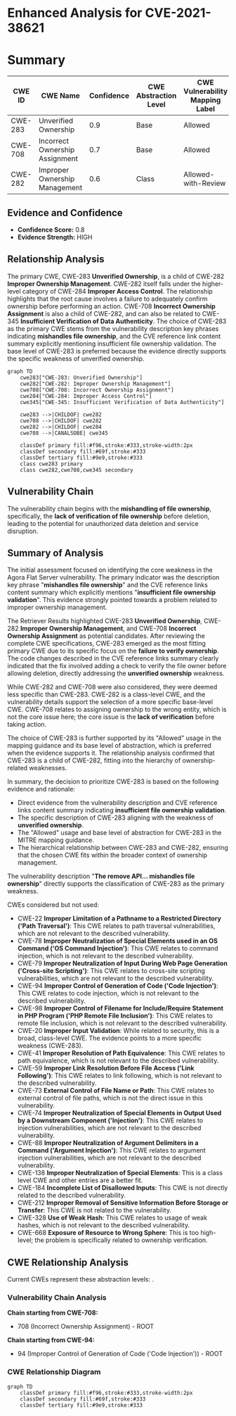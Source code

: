 # Enhanced Analysis for CVE-2021-38621

# Summary
| CWE ID | CWE Name | Confidence | CWE Abstraction Level | CWE Vulnerability Mapping Label | CWE-Vulnerability Mapping Notes |
|---|---|---|---|---|---|
| CWE-283 | Unverified Ownership | 0.9 | Base | Allowed | Primary CWE |
| CWE-708 | Incorrect Ownership Assignment | 0.7 | Base | Allowed | Secondary Candidate |
| CWE-282 | Improper Ownership Management | 0.6 | Class | Allowed-with-Review | Secondary Candidate |

## Evidence and Confidence

*   **Confidence Score:** 0.8
*   **Evidence Strength:** HIGH

## Relationship Analysis
The primary CWE, CWE-283 **Unverified Ownership**, is a child of CWE-282 **Improper Ownership Management**. CWE-282 itself falls under the higher-level category of CWE-284 **Improper Access Control**. The relationship highlights that the root cause involves a failure to adequately confirm ownership before performing an action. CWE-708 **Incorrect Ownership Assignment** is also a child of CWE-282, and can also be related to CWE-345 **Insufficient Verification of Data Authenticity**. The choice of CWE-283 as the primary CWE stems from the vulnerability description key phrases indicating **mishandles file ownership**, and the CVE reference link content summary explicitly mentioning insufficient file ownership validation. The base level of CWE-283 is preferred because the evidence directly supports the specific weakness of unverified ownership.

```mermaid
graph TD
    cwe283["CWE-283: Unverified Ownership"]
    cwe282["CWE-282: Improper Ownership Management"]
    cwe708["CWE-708: Incorrect Ownership Assignment"]
    cwe284["CWE-284: Improper Access Control"]
    cwe345["CWE-345: Insufficient Verification of Data Authenticity"]
    
    cwe283 -->|CHILDOF| cwe282
    cwe708 -->|CHILDOF| cwe282
    cwe282 -->|CHILDOF| cwe284
    cwe708 -->|CANALSOBE| cwe345
    
    classDef primary fill:#f96,stroke:#333,stroke-width:2px
    classDef secondary fill:#69f,stroke:#333
    classDef tertiary fill:#9e9,stroke:#333
    class cwe283 primary
    class cwe282,cwe708,cwe345 secondary
```

## Vulnerability Chain
The vulnerability chain begins with the **mishandling of file ownership**, specifically, the **lack of verification of file ownership** before deletion, leading to the potential for unauthorized data deletion and service disruption.

## Summary of Analysis
The initial assessment focused on identifying the core weakness in the Agora Flat Server vulnerability. The primary indicator was the description key phrase "**mishandles file ownership**" and the CVE reference links content summary which explicitly mentions "**insufficient file ownership validation**". This evidence strongly pointed towards a problem related to improper ownership management.

The Retriever Results highlighted CWE-283 **Unverified Ownership**, CWE-282 **Improper Ownership Management**, and CWE-708 **Incorrect Ownership Assignment** as potential candidates. After reviewing the complete CWE specifications, CWE-283 emerged as the most fitting primary CWE due to its specific focus on the **failure to verify ownership**. The code changes described in the CVE reference links summary clearly indicated that the fix involved adding a check to verify the file owner before allowing deletion, directly addressing the **unverified ownership** weakness.

While CWE-282 and CWE-708 were also considered, they were deemed less specific than CWE-283. CWE-282 is a class-level CWE, and the vulnerability details support the selection of a more specific base-level CWE. CWE-708 relates to assigning ownership to the wrong entity, which is not the core issue here; the core issue is the **lack of verification** before taking action.

The choice of CWE-283 is further supported by its "Allowed" usage in the mapping guidance and its base level of abstraction, which is preferred when the evidence supports it. The relationship analysis confirmed that CWE-283 is a child of CWE-282, fitting into the hierarchy of ownership-related weaknesses.

In summary, the decision to prioritize CWE-283 is based on the following evidence and rationale:

*   Direct evidence from the vulnerability description and CVE reference links content summary indicating **insufficient file ownership validation**.
*   The specific description of CWE-283 aligning with the weakness of **unverified ownership**.
*   The "Allowed" usage and base level of abstraction for CWE-283 in the MITRE mapping guidance.
*   The hierarchical relationship between CWE-283 and CWE-282, ensuring that the chosen CWE fits within the broader context of ownership management.

The vulnerability description "**The remove API... mishandles file ownership**" directly supports the classification of CWE-283 as the primary weakness.

CWEs considered but not used:

*   CWE-22 **Improper Limitation of a Pathname to a Restricted Directory ('Path Traversal')**: This CWE relates to path traversal vulnerabilities, which are not relevant to the described vulnerability.
*   CWE-78 **Improper Neutralization of Special Elements used in an OS Command ('OS Command Injection')**: This CWE relates to command injection, which is not relevant to the described vulnerability.
*   CWE-79 **Improper Neutralization of Input During Web Page Generation ('Cross-site Scripting')**: This CWE relates to cross-site scripting vulnerabilities, which are not relevant to the described vulnerability.
*   CWE-94 **Improper Control of Generation of Code ('Code Injection')**: This CWE relates to code injection, which is not relevant to the described vulnerability.
*   CWE-98 **Improper Control of Filename for Include/Require Statement in PHP Program ('PHP Remote File Inclusion')**: This CWE relates to remote file inclusion, which is not relevant to the described vulnerability.
*   CWE-20 **Improper Input Validation**: While related to security, this is a broad, class-level CWE. The evidence points to a more specific weakness (CWE-283).
*   CWE-41 **Improper Resolution of Path Equivalence**: This CWE relates to path equivalence, which is not relevant to the described vulnerability.
*   CWE-59 **Improper Link Resolution Before File Access ('Link Following')**: This CWE relates to link following, which is not relevant to the described vulnerability.
*   CWE-73 **External Control of File Name or Path**: This CWE relates to external control of file paths, which is not the direct issue in this vulnerability.
*   CWE-74 **Improper Neutralization of Special Elements in Output Used by a Downstream Component ('Injection')**: This CWE relates to injection vulnerabilities, which are not relevant to the described vulnerability.
*   CWE-88 **Improper Neutralization of Argument Delimiters in a Command ('Argument Injection')**: This CWE relates to argument injection vulnerabilities, which are not relevant to the described vulnerability.
*   CWE-138 **Improper Neutralization of Special Elements**: This is a class level CWE and other entries are a better fit.
*   CWE-184 **Incomplete List of Disallowed Inputs**: This CWE is not directly related to the described vulnerability.
*   CWE-212 **Improper Removal of Sensitive Information Before Storage or Transfer**: This CWE is not related to the vulnerability.
*   CWE-328 **Use of Weak Hash**: This CWE relates to usage of weak hashes, which is not relevant to the described vulnerability.
*   CWE-668 **Exposure of Resource to Wrong Sphere**: This is too high-level; the problem is specifically related to ownership verification.


## CWE Relationship Analysis

Current CWEs represent these abstraction levels: .


### Vulnerability Chain Analysis

**Chain starting from CWE-708:**
- 708 (Incorrect Ownership Assignment) - ROOT


**Chain starting from CWE-94:**
- 94 (Improper Control of Generation of Code ('Code Injection')) - ROOT



### CWE Relationship Diagram

```mermaid
graph TD
    classDef primary fill:#f96,stroke:#333,stroke-width:2px
    classDef secondary fill:#69f,stroke:#333
    classDef tertiary fill:#9e9,stroke:#333
```